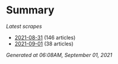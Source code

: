 # Summary
*Latest scrapes*
* [2021-08-31](https://github.com/nuuuwan/news_lk/blob/data/news_lk.2021-08-31.json) (146 articles)
* [2021-09-01](https://github.com/nuuuwan/news_lk/blob/data/news_lk.2021-09-01.json) (38 articles)

*Generated at 06:08AM, September 01, 2021*